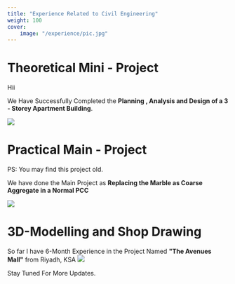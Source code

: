 ```yaml
---
title: "Experience Related to Civil Engineering"
weight: 100
cover:
    image: "/experience/pic.jpg"
---
```

# Theoretical Mini - Project

Hii 

We Have Successfully Completed the **Planning , Analysis and Design of a 3 - Storey Apartment Building**.

![](/experience/pic1.jpg)

# Practical Main - Project

PS: You may find this project old.

We have done the Main Project as **Replacing the Marble as Coarse Aggregate in a Normal PCC**

![](/experience/pic2.jpeg)

# 3D-Modelling and Shop Drawing

So far I have 6-Month Experience in the Project Named **"The Avenues Mall"** from Riyadh, KSA
![](/experience/avenuemall.jpg)

Stay Tuned For More Updates.

